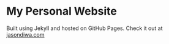 # My Personal Website

Built using Jekyll and hosted on GitHub Pages. Check it out at [jasondiwa.com](https://jasondiwa.com)
